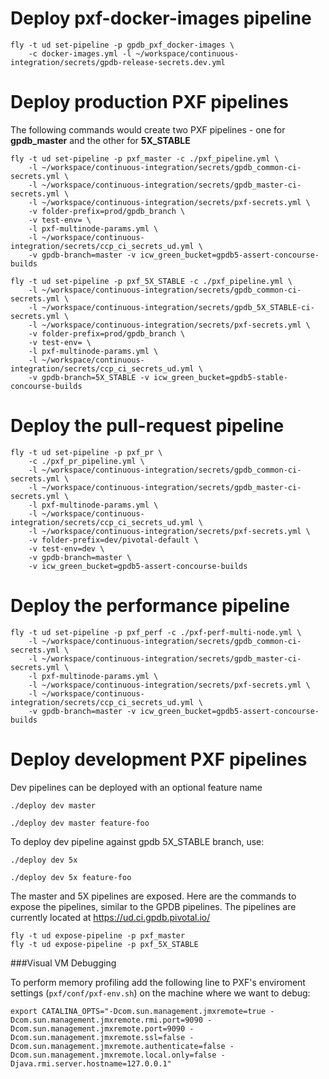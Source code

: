 # Deploy pxf-docker-images pipeline
```
fly -t ud set-pipeline -p gpdb_pxf_docker-images \
    -c docker-images.yml -l ~/workspace/continuous-integration/secrets/gpdb-release-secrets.dev.yml
```

# Deploy production PXF pipelines
The following commands would create two PXF pipelines - one for **gpdb_master** and the other for **5X_STABLE**
```
fly -t ud set-pipeline -p pxf_master -c ./pxf_pipeline.yml \
    -l ~/workspace/continuous-integration/secrets/gpdb_common-ci-secrets.yml \
    -l ~/workspace/continuous-integration/secrets/gpdb_master-ci-secrets.yml \
    -l ~/workspace/continuous-integration/secrets/pxf-secrets.yml \
    -v folder-prefix=prod/gpdb_branch \
    -v test-env= \
    -l pxf-multinode-params.yml \
    -l ~/workspace/continuous-integration/secrets/ccp_ci_secrets_ud.yml \
    -v gpdb-branch=master -v icw_green_bucket=gpdb5-assert-concourse-builds

```

```
fly -t ud set-pipeline -p pxf_5X_STABLE -c ./pxf_pipeline.yml \
    -l ~/workspace/continuous-integration/secrets/gpdb_common-ci-secrets.yml \
    -l ~/workspace/continuous-integration/secrets/gpdb_5X_STABLE-ci-secrets.yml \
    -l ~/workspace/continuous-integration/secrets/pxf-secrets.yml \
    -v folder-prefix=prod/gpdb_branch \
    -v test-env= \
    -l pxf-multinode-params.yml \
    -l ~/workspace/continuous-integration/secrets/ccp_ci_secrets_ud.yml \
    -v gpdb-branch=5X_STABLE -v icw_green_bucket=gpdb5-stable-concourse-builds
```

# Deploy the pull-request pipeline

```
fly -t ud set-pipeline -p pxf_pr \
    -c ./pxf_pr_pipeline.yml \
    -l ~/workspace/continuous-integration/secrets/gpdb_common-ci-secrets.yml \
    -l ~/workspace/continuous-integration/secrets/gpdb_master-ci-secrets.yml \
    -l pxf-multinode-params.yml \
    -l ~/workspace/continuous-integration/secrets/ccp_ci_secrets_ud.yml \
    -l ~/workspace/continuous-integration/secrets/pxf-secrets.yml \
    -v folder-prefix=dev/pivotal-default \
    -v test-env=dev \
    -v gpdb-branch=master \
    -v icw_green_bucket=gpdb5-assert-concourse-builds
```

# Deploy the performance pipeline

```
fly -t ud set-pipeline -p pxf_perf -c ./pxf-perf-multi-node.yml \
    -l ~/workspace/continuous-integration/secrets/gpdb_common-ci-secrets.yml \
    -l ~/workspace/continuous-integration/secrets/gpdb_master-ci-secrets.yml \
    -l pxf-multinode-params.yml \
    -l ~/workspace/continuous-integration/secrets/pxf-secrets.yml \
    -l ~/workspace/continuous-integration/secrets/ccp_ci_secrets_ud.yml \
    -v gpdb-branch=master -v icw_green_bucket=gpdb5-assert-concourse-builds
```

# Deploy development PXF pipelines
Dev pipelines can be deployed with an optional feature name
```
./deploy dev master
```

```
./deploy dev master feature-foo
```
To deploy dev pipeline against gpdb 5X_STABLE branch, use:
```
./deploy dev 5x
```
```
./deploy dev 5x feature-foo
```

The master and 5X pipelines are exposed. Here are the commands to expose the pipelines, similar to the GPDB pipelines. The pipelines are currently located at https://ud.ci.gpdb.pivotal.io/
```
fly -t ud expose-pipeline -p pxf_master
fly -t ud expose-pipeline -p pxf_5X_STABLE
```

###Visual VM Debugging

To perform memory profiling add the following line to PXF's enviroment settings (`pxf/conf/pxf-env.sh`) on the machine where we want to debug:

```
export CATALINA_OPTS="-Dcom.sun.management.jmxremote=true -Dcom.sun.management.jmxremote.rmi.port=9090 -Dcom.sun.management.jmxremote.port=9090 -Dcom.sun.management.jmxremote.ssl=false -Dcom.sun.management.jmxremote.authenticate=false -Dcom.sun.management.jmxremote.local.only=false -Djava.rmi.server.hostname=127.0.0.1"
```
